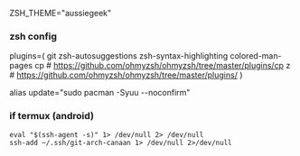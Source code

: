 ZSH_THEME="aussiegeek"

### zsh config
plugins=(
    git
    zsh-autosuggestions
    zsh-syntax-highlighting
    colored-man-pages
    cp # https://github.com/ohmyzsh/ohmyzsh/tree/master/plugins/cp
    z # https://github.com/ohmyzsh/ohmyzsh/tree/master/plugins/
    )

alias update="sudo pacman -Syuu --noconfirm"

### if termux (android)

```.
eval "$(ssh-agent -s)" 1> /dev/null 2> /dev/null
ssh-add ~/.ssh/git-arch-canaan 1> /dev/null 2>/dev/null
```

